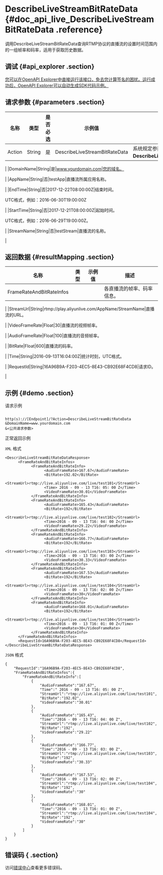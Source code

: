 # DescribeLiveStreamBitRateData {#doc_api_live_DescribeLiveStreamBitRateData .reference}

调用DescribeLiveStreamBitRateData查询RTMP协议的直播流的设置时间范围内的一组帧率和码率，适用于获取历史数据。

## 调试 {#api_explorer .section}

[您可以在OpenAPI Explorer中直接运行该接口，免去您计算签名的困扰。运行成功后，OpenAPI Explorer可以自动生成SDK代码示例。](https://api.aliyun.com/#product=live&api=DescribeLiveStreamBitRateData&type=RPC&version=2016-11-01)

## 请求参数 {#parameters .section}

|名称|类型|是否必选|示例值|描述|
|--|--|----|---|--|
|Action|String|是|DescribeLiveStreamBitRateData|系统规定参数。取值：**DescribeLiveStreamBitRateData**。

 |
|DomainName|String|是|www.yourdomain.com|您的域名。

 |
|AppName|String|否|testApp|直播流所属应用名称。

 |
|EndTime|String|否|2017-12-22T08:00:00Z|结束时间。

 UTC格式，例如：2016-06-30T19:00:00Z

 |
|StartTime|String|否|2017-12-21T08:00:00Z|起始时间。

 UTC格式，例如：2016-06-29T19:00:00Z。

 |
|StreamName|String|否|testStream|直播流的名称。

 |

## 返回数据 {#resultMapping .section}

|名称|类型|示例值|描述|
|--|--|---|--|
|FrameRateAndBitRateInfos| | |各直播流的帧率、码率信息。

 |
|StreamUrl|String|rtmp://play.aliyunlive.com/AppName/StreamName|直播流的URL。

 |
|VideoFrameRate|Float|30|直播流的视频帧率。

 |
|AudioFrameRate|Float|100|直播流的音频帧率。

 |
|BitRate|Float|600|直播流的码率。

 |
|Time|String|2016-09-13T16:04:00Z|统计时刻，UTC格式。

 |
|RequestId|String|16A96B9A-F203-4EC5-8E43-CB92E68F4CD8|请求ID。

 |

## 示例 {#demo .section}

请求示例

``` {#request_demo}

http(s)://[Endpoint]/?Action=DescribeLiveStreamBitRateData
&DomainName=www.yourdomain.com
&<公共请求参数>

```

正常返回示例

`XML` 格式

``` {#xml_return_success_demo}
<DescribeLiveStreamBitRateDataResponse>
	  <FrameRateAndBitRateInfos>
		    <FrameRateAndBitRateInfo>
			      <AudioFrameRate>167.67</AudioFrameRate>
			      <BitRate>192.02</BitRate>
			      <StreamUrl>rtmp://live.aliyunlive.com/live/test101</StreamUrl>
			      <Time> 2016 - 09 - 13 T16: 05: 00 Z</Time>
			      <VideoFrameRate>30.01</VideoFrameRate>
		    </FrameRateAndBitRateInfo>
		    <FrameRateAndBitRateInfo>
			      <AudioFrameRate>165.43</AudioFrameRate>
			      <BitRate>192</BitRate>
			      <StreamUrl>rtmp://live.aliyunlive.com/live/test102</StreamUrl>
			      <Time>2016 - 09 - 13 T16: 04: 00 Z</Time>
			      <VideoFrameRate>29.22</VideoFrameRate>
		    </FrameRateAndBitRateInfo>
		    <FrameRateAndBitRateInfo>
			      <AudioFrameRate>166.77</AudioFrameRate>
			      <BitRate>192</BitRate>
			      <StreamUrl>rtmp://live.aliyunlive.com/live/test103</StreamUrl>
			      <Time>2016 - 09 - 13 T16: 03: 00 Z</Time>
			      <VideoFrameRate>30.33</VideoFrameRate>
		    </FrameRateAndBitRateInfo>
		    <FrameRateAndBitRateInfo>
			      <AudioFrameRate>167.53</AudioFrameRate>
			      <BitRate>192</BitRate>
			      <StreamUrl>rtmp://live.aliyunlive.com/live/test104</StreamUrl>
			      <Time>2016 - 09 - 13 T16: 02: 00 Z</Time>
			      <VideoFrameRate>30</VideoFrameRate>
		    </FrameRateAndBitRateInfo>
		    <FrameRateAndBitRateInfo>
			      <AudioFrameRate>168.01</AudioFrameRate>
			      <BitRate>192</BitRate>
			      <StreamUrl>rtmp://live.aliyunlive.com/live/test104</StreamUrl>
			      <Time>2016 - 09 - 13 T16: 01: 00 Z</Time>
			      <VideoFrameRate>30</VideoFrameRate>
		    </FrameRateAndBitRateInfo>
	  </FrameRateAndBitRateInfos>
	  <RequestId>16A96B9A-F203-4EC5-8E43-CB92E68F4CD8</RequestId>
</DescribeLiveStreamBitRateDataResponse>
```

`JSON` 格式

``` {#json_return_success_demo}
{
	"RequestId":"16A96B9A-F203-4EC5-8E43-CB92E68F4CD8",
	"FrameRateAndBitRateInfos":{
		"FrameRateAndBitRateInfo":[
			{
				"AudioFrameRate":"167.67",
				"Time":" 2016 - 09 - 13 T16: 05: 00 Z",
				"StreamUrl":"rtmp://live.aliyunlive.com/live/test101",
				"BitRate":"192.02",
				"VideoFrameRate":"30.01"
			},
			{
				"AudioFrameRate":"165.43",
				"Time":"2016 - 09 - 13 T16: 04: 00 Z",
				"StreamUrl":"rtmp://live.aliyunlive.com/live/test102",
				"BitRate":"192",
				"VideoFrameRate":"29.22"
			},
			{
				"AudioFrameRate":"166.77",
				"Time":"2016 - 09 - 13 T16: 03: 00 Z",
				"StreamUrl":"rtmp://live.aliyunlive.com/live/test103",
				"BitRate":"192",
				"VideoFrameRate":"30.33"
			},
			{
				"AudioFrameRate":"167.53",
				"Time":"2016 - 09 - 13 T16: 02: 00 Z",
				"StreamUrl":"rtmp://live.aliyunlive.com/live/test104",
				"BitRate":"192",
				"VideoFrameRate":"30"
			},
			{
				"AudioFrameRate":"168.01",
				"Time":"2016 - 09 - 13 T16: 01: 00 Z",
				"StreamUrl":"rtmp://live.aliyunlive.com/live/test104",
				"BitRate":"192",
				"VideoFrameRate":"30"
			}
		]
	}
}
```

## 错误码 { .section}

访问[错误中心](https://error-center.aliyun.com/status/product/live)查看更多错误码。

